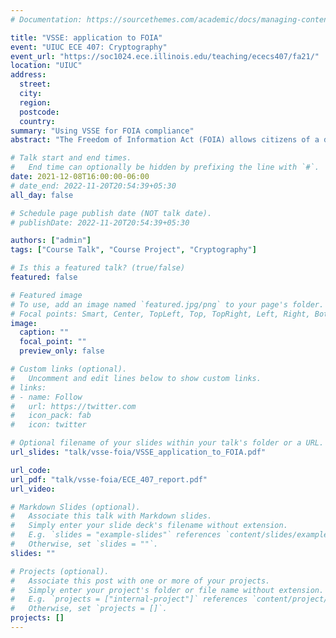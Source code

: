 ```yaml
---
# Documentation: https://sourcethemes.com/academic/docs/managing-content/

title: "VSSE: application to FOIA"
event: "UIUC ECE 407: Cryptography"
event_url: "https://soc1024.ece.illinois.edu/teaching/ececs407/fa21/" 
location: "UIUC"
address:
  street:
  city:
  region:
  postcode:
  country:
summary: "Using VSSE for FOIA compliance"
abstract: "The Freedom of Information Act (FOIA) allows citizens of a democracy to request access to documents- emails, memos, voice messages and so forth- concerning the functioning of the government. In this work, we address the problem of retrieving all the emails of a user- presumably an employee at a public institution obligated to respond to FOIA requests- containing a specific keyword while preserving the privacy of their emails. This is done using Verifiable Searchable Symmetric Encryption (VSSE). SSE schemes ensure that a curious Cloud Service Provider (CSP) learns nothing about the stored emails by suitably encrypting their plaintexts while maintaining the capability to search the stored data for specific tokens. The verifiability ensures that a CSP does not suppress a part of query response which is crucial to the FOIA setting. The result of our work is an open-source Python application that implements the desired VSSE scheme."

# Talk start and end times.
#   End time can optionally be hidden by prefixing the line with `#`.
date: 2021-12-08T16:00:00-06:00
# date_end: 2022-11-20T20:54:39+05:30
all_day: false

# Schedule page publish date (NOT talk date).
# publishDate: 2022-11-20T20:54:39+05:30

authors: ["admin"]
tags: ["Course Talk", "Course Project", "Cryptography"]

# Is this a featured talk? (true/false)
featured: false

# Featured image
# To use, add an image named `featured.jpg/png` to your page's folder. 
# Focal points: Smart, Center, TopLeft, Top, TopRight, Left, Right, BottomLeft, Bottom, BottomRight.
image:
  caption: ""
  focal_point: ""
  preview_only: false

# Custom links (optional).
#   Uncomment and edit lines below to show custom links.
# links:
# - name: Follow
#   url: https://twitter.com
#   icon_pack: fab
#   icon: twitter

# Optional filename of your slides within your talk's folder or a URL.
url_slides: "talk/vsse-foia/VSSE_application_to_FOIA.pdf"

url_code:
url_pdf: "talk/vsse-foia/ECE_407_report.pdf"
url_video:

# Markdown Slides (optional).
#   Associate this talk with Markdown slides.
#   Simply enter your slide deck's filename without extension.
#   E.g. `slides = "example-slides"` references `content/slides/example-slides.md`.
#   Otherwise, set `slides = ""`.
slides: ""

# Projects (optional).
#   Associate this post with one or more of your projects.
#   Simply enter your project's folder or file name without extension.
#   E.g. `projects = ["internal-project"]` references `content/project/deep-learning/index.md`.
#   Otherwise, set `projects = []`.
projects: []
---
```


